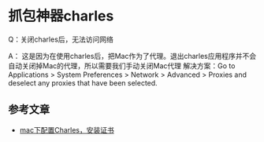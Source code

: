 # 抓包神器charles

Q：关闭charles后，无法访问网络

A： 这是因为在使用charles后，把Mac作为了代理。退出charles应用程序并不会自动关闭掉Mac的代理，所以需要我们手动关闭Mac代理
解决方案：Go to Applications > System Preferences > Network > Advanced > Proxies and deselect any proxies that have been selected.

## 参考文章
* [mac下配置Charles，安装证书](https://blog.csdn.net/windy135/article/details/79086270)